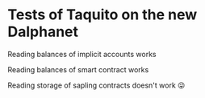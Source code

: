 # Tests of Taquito on the new Dalphanet

Reading balances of implicit accounts works

Reading balances of smart contract works

Reading storage of sapling contracts doesn't work 😜
